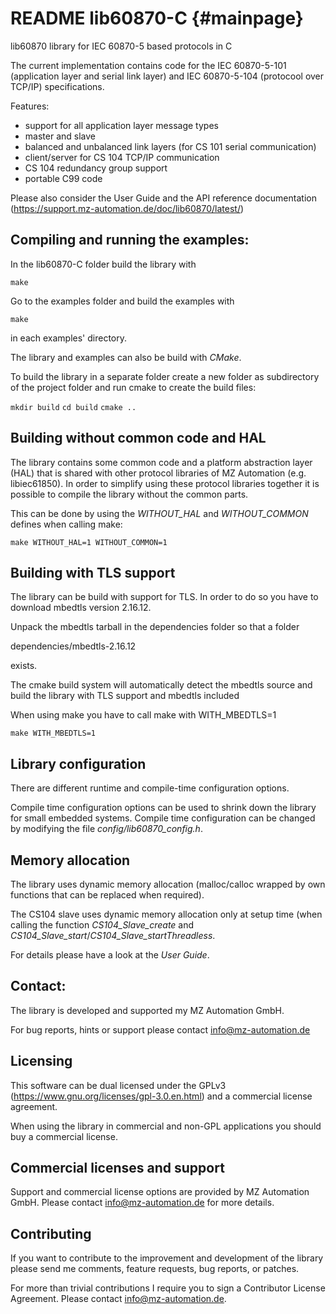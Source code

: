 # README lib60870-C                      {#mainpage}

lib60870 library for IEC 60870-5 based protocols in C

The current implementation contains code for the IEC 60870-5-101 (application layer and serial link layer) and IEC 60870-5-104 (protocool over TCP/IP) specifications.

Features:
- support for all application layer message types
- master and slave
- balanced and unbalanced link layers (for CS 101 serial communication)
- client/server for CS 104 TCP/IP communication
- CS 104 redundancy group support
- portable C99 code

Please also consider the User Guide and the API reference documentation (https://support.mz-automation.de/doc/lib60870/latest/)


## Compiling and running the examples:


In the lib60870-C folder build the library with

`make`

Go to the examples folder and build the examples with

`make`

in each examples' directory.

The library and examples can also be build with _CMake_.

To build the library in a separate folder create a new folder as subdirectory of
the project folder and run cmake to create the build files:

`mkdir build`
`cd build`
`cmake ..`

## Building without common code and HAL

The library contains some common code and a platform abstraction layer (HAL) that is shared with
other protocol libraries of MZ Automation (e.g. libiec61850). In order to simplify using these
protocol libraries together it is possible to compile the library without the common parts.

This can be done by using the *WITHOUT_HAL* and *WITHOUT_COMMON* defines when calling make:

`make WITHOUT_HAL=1 WITHOUT_COMMON=1`

## Building with TLS support

The library can be build with support for TLS. In order to do so you have to download mbedtls version 2.16.12.

Unpack the mbedtls tarball in the dependencies folder so that a folder

dependencies/mbedtls-2.16.12

exists.

The cmake build system will automatically detect the mbedtls source and build the library with TLS support and mbedtls included

When using make you have to call make with WITH_MBEDTLS=1

`make WITH_MBEDTLS=1`

## Library configuration

There are different runtime and compile-time configuration options.

Compile time configuration options can be used to shrink down the library for small embedded systems. Compile time configuration can be changed by modifying the file _config/lib60870_config.h_.

## Memory allocation

The library uses dynamic memory allocation (malloc/calloc wrapped by own functions that can be replaced when required).

The CS104 slave uses dynamic memory allocation only at setup time (when calling the function _CS104_Slave_create_ and
_CS104_Slave_start_/_CS104_Slave_startThreadless_.

For details please have a look at the _User Guide_.

## Contact:

The library is developed and supported my MZ Automation GmbH.

For bug reports, hints or support please contact info@mz-automation.de

## Licensing

This software can be dual licensed under the GPLv3 (https://www.gnu.org/licenses/gpl-3.0.en.html) and a commercial license agreement.

When using the library in commercial and non-GPL applications you should buy a commercial license.

## Commercial licenses and support

Support and commercial license options are provided by MZ Automation GmbH. Please contact info@mz-automation.de for more details.

## Contributing

If you want to contribute to the improvement and development of the library please send me comments, feature requests, bug reports, or patches.

For more than trivial contributions I require you to sign a Contributor License Agreement. Please contact info@mz-automation.de.
